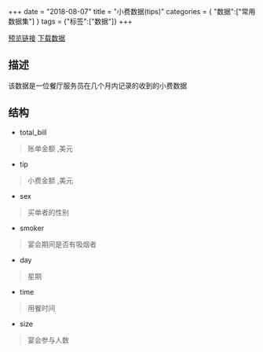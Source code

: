 +++
date = "2018-08-07"
title = "小费数据(tips)"
categories = { "数据":["常用数据集"] }
tags = {"标签":["数据"]}
+++

[预览链接](/data/tips)
[下载数据](/download/tips)

## 描述
该数据是一位餐厅服务员在几个月内记录的收到的小费数据

## 结构

 - total_bill
 >账单金额 ,美元
 - tip
 >小费金额 ,美元
 - sex
 >买单者的性别
 - smoker
 >宴会期间是否有吸烟者
 - day
 >星期
 - time
 >用餐时间
 - size
 >宴会参与人数
